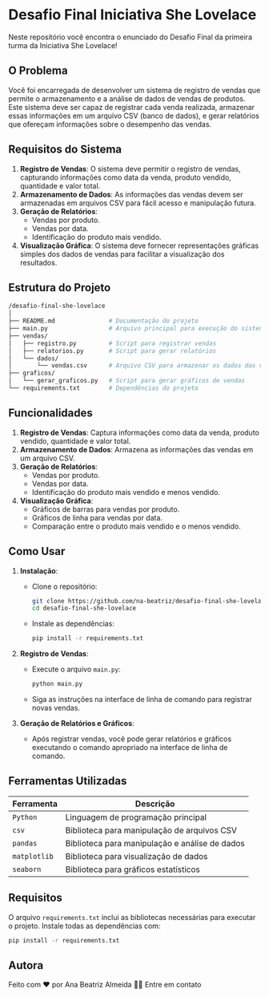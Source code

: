 #  Desafio Final Iniciativa She Lovelace

Neste repositório você encontra o enunciado do Desafio Final da primeira turma da Iniciativa She Lovelace!

## O Problema

Você foi encarregada de desenvolver um sistema de registro de vendas que permite o armazenamento e a análise de dados de vendas de produtos. Este sistema deve ser capaz de registrar cada venda realizada, armazenar essas informações em um arquivo CSV (banco de dados), e gerar relatórios que ofereçam informações sobre o desempenho das vendas.

## Requisitos do Sistema

1. **Registro de Vendas**: O sistema deve permitir o registro de vendas, capturando informações como data da venda, produto vendido, quantidade e valor total.
2. **Armazenamento de Dados**: As informações das vendas devem ser armazenadas em arquivos CSV para fácil acesso e manipulação futura.
3. **Geração de Relatórios**:
   - Vendas por produto.
   - Vendas por data.
   - Identificação do produto mais vendido.
4. **Visualização Gráfica**: O sistema deve fornecer representações gráficas simples dos dados de vendas para facilitar a visualização dos resultados.

## Estrutura do Projeto
 ```bash
/desafio-final-she-lovelace
│
├── README.md               # Documentação do projeto
├── main.py                 # Arquivo principal para execução do sistema
├── vendas/
│   ├── registro.py         # Script para registrar vendas
│   ├── relatorios.py       # Script para gerar relatórios
│   └── dados/              
│       └── vendas.csv      # Arquivo CSV para armazenar os dados das vendas
├── graficos/
│   └── gerar_graficos.py   # Script para gerar gráficos de vendas
└── requirements.txt        # Dependências do projeto
```
## Funcionalidades

1. **Registro de Vendas**: Captura informações como data da venda, produto vendido, quantidade e valor total.
2. **Armazenamento de Dados**: Armazena as informações das vendas em um arquivo CSV.
3. **Geração de Relatórios**:
   - Vendas por produto.
   - Vendas por data.
   - Identificação do produto mais vendido e menos vendido.
4. **Visualização Gráfica**:
   - Gráficos de barras para vendas por produto.
   - Gráficos de linha para vendas por data.
   - Comparação entre o produto mais vendido e o menos vendido.

## Como Usar

1. **Instalação**:
   - Clone o repositório:
     ```bash
     git clone https://github.com/na-beatriz/desafio-final-she-lovelace.git
     cd desafio-final-she-lovelace
     ```
   - Instale as dependências:
     ```bash
     pip install -r requirements.txt
     ```
2. **Registro de Vendas**:
   - Execute o arquivo `main.py`:
     ```bash
     python main.py
     ```
   - Siga as instruções na interface de linha de comando para registrar novas vendas.

3. **Geração de Relatórios e Gráficos**:
   - Após registrar vendas, você pode gerar relatórios e gráficos executando o comando apropriado na interface de linha de comando.

## Ferramentas Utilizadas

| Ferramenta     | Descrição                                 |
|----------------|-------------------------------------------|
| `Python`       | Linguagem de programação principal        |
| `csv`          | Biblioteca para manipulação de arquivos CSV |
| `pandas`       | Biblioteca para manipulação e análise de dados |
| `matplotlib`   | Biblioteca para visualização de dados     |
| `seaborn`      | Biblioteca para gráficos estatísticos     |

## Requisitos

O arquivo `requirements.txt` inclui as bibliotecas necessárias para executar o projeto. Instale todas as dependências com:

```bash
pip install -r requirements.txt
```

<h2> Autora </h2>
Feito com ❤️ por Ana Beatriz Almeida 👋🏽 Entre em contato
